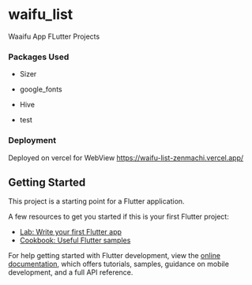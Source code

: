 # waifu_list

Waaifu App FLutter Projects

### Packages Used 
- Sizer
- google_fonts
- Hive

- test

### Deployment
Deployed on vercel for WebView
https://waifu-list-zenmachi.vercel.app/

## Getting Started

This project is a starting point for a Flutter application.

A few resources to get you started if this is your first Flutter project:

- [Lab: Write your first Flutter app](https://docs.flutter.dev/get-started/codelab)
- [Cookbook: Useful Flutter samples](https://docs.flutter.dev/cookbook)

For help getting started with Flutter development, view the
[online documentation](https://docs.flutter.dev/), which offers tutorials,
samples, guidance on mobile development, and a full API reference.
